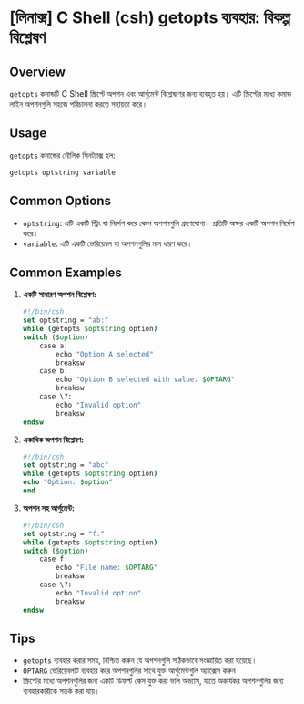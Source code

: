 # [লিনাক্স] C Shell (csh) getopts ব্যবহার: বিকল্প বিশ্লেষণ

## Overview
`getopts` কমান্ডটি C Shell স্ক্রিপ্টে অপশন এবং আর্গুমেন্ট বিশ্লেষণের জন্য ব্যবহৃত হয়। এটি স্ক্রিপ্টের মধ্যে কমান্ড লাইন অপশনগুলি সহজে পরিচালনা করতে সহায়তা করে।

## Usage
`getopts` কমান্ডের মৌলিক সিনট্যাক্স হল:

```csh
getopts optstring variable
```

## Common Options
- `optstring`: এটি একটি স্ট্রিং যা নির্দেশ করে কোন অপশনগুলি গ্রহণযোগ্য। প্রতিটি অক্ষর একটি অপশন নির্দেশ করে।
- `variable`: এটি একটি ভেরিয়েবল যা অপশনগুলির মান ধারণ করে।

## Common Examples
1. **একটি সাধারণ অপশন বিশ্লেষণ:**
   ```csh
   #!/bin/csh
   set optstring = "ab:"
   while (getopts $optstring option)
   switch ($option)
       case a:
           echo "Option A selected"
           breaksw
       case b:
           echo "Option B selected with value: $OPTARG"
           breaksw
       case \?:
           echo "Invalid option"
           breaksw
   endsw
   ```

2. **একাধিক অপশন বিশ্লেষণ:**
   ```csh
   #!/bin/csh
   set optstring = "abc"
   while (getopts $optstring option)
   echo "Option: $option"
   end
   ```

3. **অপশন সহ আর্গুমেন্ট:**
   ```csh
   #!/bin/csh
   set optstring = "f:"
   while (getopts $optstring option)
   switch ($option)
       case f:
           echo "File name: $OPTARG"
           breaksw
       case \?:
           echo "Invalid option"
           breaksw
   endsw
   ```

## Tips
- `getopts` ব্যবহার করার সময়, নিশ্চিত করুন যে অপশনগুলি সঠিকভাবে সংজ্ঞায়িত করা হয়েছে।
- `OPTARG` ভেরিয়েবলটি ব্যবহার করে অপশনগুলির সাথে যুক্ত আর্গুমেন্টগুলি অ্যাক্সেস করুন।
- স্ক্রিপ্টের মধ্যে অপশনগুলির জন্য একটি ডিফল্ট কেস যুক্ত করা ভাল অভ্যাস, যাতে অকার্যকর অপশনগুলির জন্য ব্যবহারকারীকে সতর্ক করা যায়।